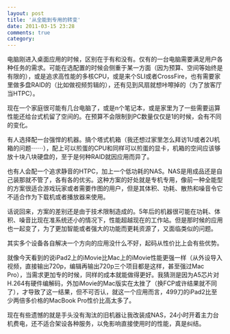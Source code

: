 ```yaml
---
layout: post
title: '从全能到专用的转变'
date: 2011-03-15 23:28
comments: true
category: 
---
```

    

电脑刚进入桌面应用的时候，区别在于有和没有。仅有的一台电脑需要满足用户各种任务的需求。可能在选配置的时候会侧重于某一方面（因为预算、空间等始终是有限的），或是追求高性能的多核CPU，或是来个SLI或者CrossFire，也有需要家里做多盘RAID的（比如做视频剪辑的），还有见到风扇就想咔嚓掉的（为了放客厅当HTPC）。

现在一个家庭很可能有几台电脑了，或是n个笔记本，或是家里为了一些需要运算性能还给台式机留了空间的。在预算不会限制到PC数量仅仅是1的时候，会有不同的变化。

有人选择配一台强悍的机器。搞个塔式机箱（我还想过家里怎么拜访1U或者2U机箱的问题⋯⋯），配上可以煎蛋的CPU和同样可以煎蛋的显卡，机箱的空间应该够放十块八块硬盘的，至于是何种RAID就因应用而异了。

也有人会配一个追求静音的HTPC，加上一个低功耗的NAS。NAS是用成品还是自己装那就不管了，各有各的优劣。这种方案的好处就是专机专用，像前一种全能型的方案很适合游戏玩家或者需要作图的用户，但是其体积、功耗、散热和噪音令它不适合作为下载机或者播放器来使用。

话说回来，方案的差别还是由于技术限制造成的。5年后的机器很可能在功耗、体积、噪音比现在准系统还小的情况下，性能超越现在的工作站。但是那时候的应用也一起变了，为了更加智能或者强大的功能而更耗资源了，又面临类似的问题。

其实多个设备各自解决一个方向的应用没什么不好，起码从性价比上会有些优势。

就像今天看到的说iPad2上的iMovie比Mac上的iMovie性能更强一样（从外设导入视频，直接输出720p，编辑再输出720p三个项目都是这样，甚至强过Mac Pro），当需求更加专的时候，同样的成本就能做得更好。我猜测是因为A5芯片对H.264有硬件编解码，外加iMovie的Mac版实在太挫了（换FCP或许结果就不同了），才导致了这一结果，但不可否认，就这一个应用而言，499刀的iPad2比至少两倍多价格的MacBook Pro性价比高太多了。

现在有些遗憾的就是手头没有淘汰的旧机器让我改装成NAS，24小时开着主力台机费电，还不适合架设各种服务，以免影响直接使用时的性能，真是纠结。
